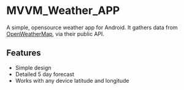 # MVVM_Weather_APP

A simple, opensource weather app for Android. It gathers data from [OpenWeatherMap](https://openweathermap.org/), via their public API.

## Features
* Simple design
* Detailed 5 day forecast
* Works with any device latitude and longitude

